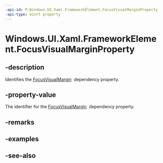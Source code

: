 ```yaml
---
-api-id: P:Windows.UI.Xaml.FrameworkElement.FocusVisualMarginProperty
-api-type: winrt property
---
```


<!-- Property syntax
public Windows.UI.Xaml.DependencyProperty FocusVisualMarginProperty { get; }
-->

# Windows.UI.Xaml.FrameworkElement.FocusVisualMarginProperty

## -description
Identifies the [FocusVisualMargin](frameworkelement_focusvisualmargin.md)  dependency property.



## -property-value
The identifier for the [FocusVisualMargin](frameworkelement_focusvisualmargin.md)  dependency property.

## -remarks

## -examples

## -see-also
